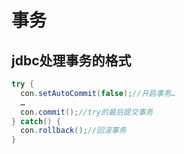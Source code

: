 # 事务


## jdbc处理事务的格式
```java
try {
  con.setAutoCommit(false);//开启事务…
  …
  con.commit();//try的最后提交事务
} catch() {
  con.rollback();//回滚事务
}
```
